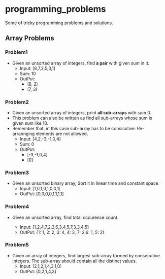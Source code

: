 # programming_problems

Some of tricky programming problems and solutions.

## Array Problems

### Problem1

- Given an unsorted array of integers, find **a pair** with given sum in it.
  - Input: [8,7,2,5,3,1]
  - Sum: 10
  - OutPut:
    - (8, 2)
    - (7, 3)

### Problem2

- Given an unsorted array of integers, print **all sub-arrays** with sum 0.
- This problem can also be written as find all sub-arrays whose sum is given sum like 10.
- Remember that, in this case sub-array has to be consicutive. Re-arrannging elements are not allowed.
  - Input: [4,2,-3,-1,0,4]
  - Sum: 0
  - OutPut:
    - [-3,-1,0,4]
    - [0]

### Problem3

- Given an unsorted binary array, Sort it in linear time and constant space.
  - Input: [1,0,1,0,1,0,0,1]
  - OutPut: [0,0,0,0,1,1,1,1]

### Problem4

- Given an unsorted array, find total occurence count.

  - Input: [1,2,4,7,2,3,6,3,4,5,7,3,3,4,5]
  - OutPut: {1: 1, 2: 2, 3: 4, 4: 3, 7: 2,6: 1, 5: 2}

### Problem5

- Given an array of integers, find largest sub-array formed by consecutive integers. The sub-array should contain all the distinct values.
  - Input: [2,1,2,1,4,3,1,0]
  - OutPut: [0,2,1,4,3]
